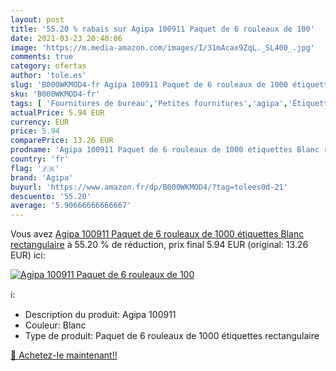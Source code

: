 ```yaml
---
layout: post
title: '55.20 % rabais sur Agipa 100911 Paquet de 6 rouleaux de 100'
date: 2021-03-23 20:40:06
image: 'https://m.media-amazon.com/images/I/31mAcax9ZqL._SL400_.jpg'
comments: true
category: ofertas
author: 'tole.es'
slug: 'B000WKMOD4-fr Agipa 100911 Paquet de 6 rouleaux de 1000 étiquettes Blanc...'
sku: 'B000WKMOD4-fr'
tags: [ 'Fournitures de bureau','Petites fournitures','agipa','Étiquettes dadresse','Étiquettes et autocollants','Étiquettes, onglets séparateurs et tampons', ]
actualPrice: 5.94 EUR
currency: EUR
price: 5.94
comparePrice: 13.26 EUR
prodname: 'Agipa 100911 Paquet de 6 rouleaux de 1000 étiquettes Blanc rectangulaire'
country: 'fr'
flag: '🇫🇷'
brand: 'Agipa'
buyurl: 'https://www.amazon.fr/dp/B000WKMOD4/?tag=tolees0d-21'
descuento: '55.20'
average: '5.90666666666667'
---
```


Vous avez [Agipa 100911 Paquet de 6 rouleaux de 1000 étiquettes Blanc rectangulaire](https://www.amazon.fr/dp/B000WKMOD4/?tag=tolees0d-21)  à  55.20 % de réduction, prix final  5.94 EUR (original: 13.26 EUR) ici:

[![Agipa 100911 Paquet de 6 rouleaux de 100](https://m.media-amazon.com/images/I/31mAcax9ZqL._SL400_.jpg)](https://www.amazon.fr/dp/B000WKMOD4/?tag=tolees0d-21)

ℹ️:

- Description du produit: Agipa 100911
- Couleur: Blanc
- Type de produit: Paquet de 6 rouleaux de 1000 étiquettes rectangulaire

[🛒 Achetez-le maintenant!!](https://www.amazon.fr/dp/B000WKMOD4/?tag=tolees0d-21)
